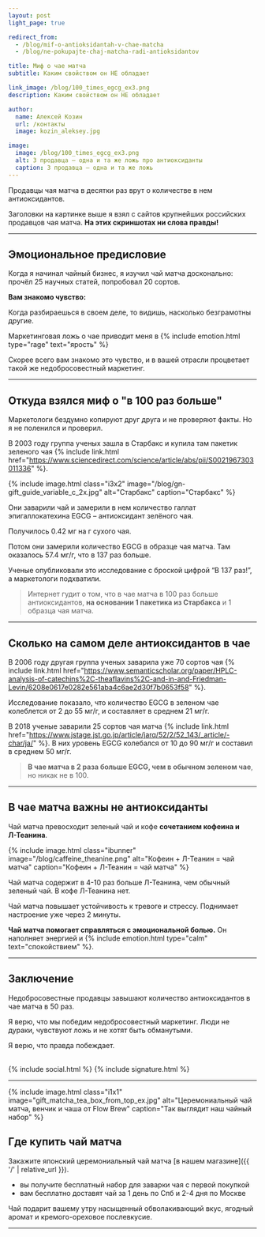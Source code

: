 ```yaml
---
layout: post
light_page: true

redirect_from:
  - /blog/mif-o-antioksidantah-v-chae-matcha
  - /blog/ne-pokupajte-chaj-matcha-radi-antioksidantov

title: Миф о чае матча
subtitle: Каким свойством он НЕ обладает

link_image: /blog/100_times_egcg_ex3.png
description: Каким свойством он НЕ обладает

author:
  name: Алексей Козин
  url: /контакты
  image: kozin_aleksey.jpg

image:
  image: /blog/100_times_egcg_ex3.png
  alt: 3 продавца – одна и та же ложь про антиоксиданты
  caption: 3 продавца – одна и та же ложь
---
```


Продавцы чая матча в десятки раз врут о количестве в нем антиоксидантов.

Заголовки на картинке выше я взял с сайтов крупнейших российских продавцов чая матча. **На этих скриншотах ни слова правды!**

---

## Эмоциональное предисловие

Когда я начинал чайный бизнес, я изучил чай матча досконально: прочёл 25 научных статей, попробовал 20 сортов.

**Вам знакомо чувство:**

Когда разбираешься в своем деле, то видишь, насколько безграмотны другие. 

Маркетинговая ложь о чае приводит меня в {% include emotion.html type="rage" text="ярость" %}

Скорее всего вам знакомо это чувство, и в вашей отрасли процветает такой же недобросовестный маркетинг.

---

## Откуда взялся миф о "в 100 раз больше"

Маркетологи бездумно копируют друг друга и не проверяют факты. Но я не поленился и проверил.

В 2003 году группа ученых зашла в Старбакс и купила там пакетик зеленого чая {% include link.html href="https://www.sciencedirect.com/science/article/abs/pii/S0021967303011336" %}.

{% include image.html 
    class="i3x2" 
    image="/blog/gn-gift_guide_variable_c_2x.jpg"
    alt="Старбакс"
    caption="Старбакс"
    %}

Они заварили чай и замерили в нем количество галлат эпигаллокатехина EGCG – антиоксидант зелёного чая.

Получилось 0.42 мг на г сухого чая.

Потом они замерили количество EGCG в образце чая матча. Там оказалось 57.4 мг/г, что в 137 раз больше.

Ученые опубликовали это исследование с броской цифрой “В 137 раз!”, а маркетологи подхватили.

> Интернет гудит о том, что в чае матча в 100 раз больше антиоксидантов, **на основании 1 пакетика из Старбакса** и 1 образца чая матча.

---

## Сколько на самом деле антиоксидантов в чае

В 2006 году другая группа ученых заварила уже 70 сортов чая {% include link.html href="https://www.semanticscholar.org/paper/HPLC-analysis-of-catechins%2C-theaflavins%2C-and-in-and-Friedman-Levin/6208e0617e0282e561aba4c6ae2d30f7b0653f58" %}.

Исследование показало, что количество EGCG в зеленом чае колеблется от 2 до 55 мг/г, и составляет в среднем 21 мг/г.

В 2018 ученые заварили 25 сортов чая матча {% include link.html href="https://www.jstage.jst.go.jp/article/jarq/52/2/52_143/_article/-char/ja/" %}. В них уровень EGCG колебался от 10 до 90 мг/г и составил в среднем 50 мг/г.

> **В чае матча в 2 раза больше EGCG, чем в обычном зеленом чае**, но никак не в 100.

---

## В чае матча важны не антиоксиданты

Чай матча превосходит зеленый чай и кофе **сочетанием кофеина и <span style="white-space: nowrap;">Л-Теанина</span>**.

{% include image.html 
    class="ibunner" 
    image="/blog/caffeine_theanine.png"
    alt="Кофеин + Л-Теанин = чай матча"
    caption="Кофеин + Л-Теанин = чай матча"
    %}

Чай матча содержит в 4-10 раз больше Л-Теанина, чем обычный зеленый чай. В кофе <span style="white-space: nowrap;">Л-Теанина</span> нет.

Чай матча повышает устойчивость к тревоге и стрессу. Поднимает настроение уже через 2 минуты.

**Чай матча помогает справляться с эмоциональной болью.** Он наполняет энергией и {% include emotion.html type="calm" text="спокойствием" %}.

---

## Заключение
Недобросовестные продавцы завышают количество антиоксидантов в чае матча в 50 раз.

Я верю, что мы победим недобросовестный маркетинг. Люди не дураки, чувствуют ложь и не хотят быть обманутыми. 

Я верю, что правда побеждает.

<br/>
{% include social.html  %}
{% include signature.html %}

---

{% include image.html class="i1x1" image="gift_matcha_tea_box_from_top_ex.jpg" alt="Церемониальный чай матча, венчик и чаша от Flow Brew" caption="Так выглядит наш чайный набор" %}

## Где купить чай матча

Закажите японский церемониальный чай матча [в нашем магазине]({{ '/' | relative_url }}).

- вы получите бесплатный набор для заварки чая с первой покупкой
- вам бесплатно доставят чай за 1 день по Спб и 2-4 дня по Москве

Чай подарит вашему утру насыщенный обволакивающий вкус, ягодный аромат и кремого-ореховое послевкусие.

---


